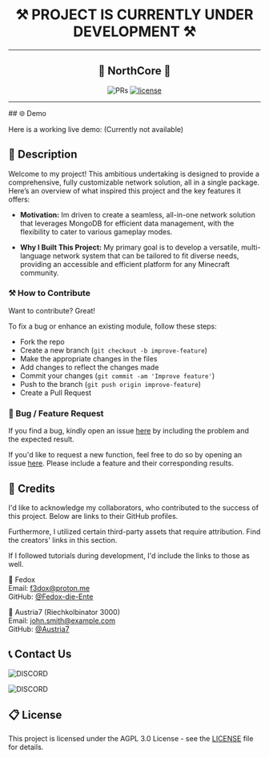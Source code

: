 <h1 align="center" id="title">⚒️ PROJECT IS CURRENTLY UNDER DEVELOPMENT ⚒️</h1>
<hr>
<h2 align="center" id="title">🗻 NorthCore 🗻</h2>
<div align="center">

![PRs](https://img.shields.io/badge/PRs-welcome-ff69b4.svg?style=shields)
[![license](https://img.shields.io/badge/license-AGPL_3.0-blue.svg)](LICENSE)
</div>

<hr>
## 🌐 Demo

Here is a working live demo: (Currently not available)

## 📝 Description

Welcome to my project! This ambitious undertaking is designed to provide a comprehensive, fully customizable network
solution, all in a single package. Here’s an overview of what inspired this project and the key features it offers:

- **Motivation:** Im driven to create a seamless, all-in-one network solution that leverages MongoDB for efficient
  data management, with the flexibility to cater to various gameplay modes.

- **Why I Built This Project:** My primary goal is to develop a versatile, multi-language network system that can be
  tailored to fit diverse needs, providing an accessible and efficient platform for any Minecraft community.

### ⚒️ How to Contribute

Want to contribute? Great!

To fix a bug or enhance an existing module, follow these steps:

- Fork the repo
- Create a new branch (`git checkout -b improve-feature`)
- Make the appropriate changes in the files
- Add changes to reflect the changes made
- Commit your changes (`git commit -am 'Improve feature'`)
- Push to the branch (`git push origin improve-feature`)
- Create a Pull Request

### 📩 Bug / Feature Request

If you find a bug, kindly open an issue [here](https://github.com/Fedox-die-Ente/northcore/issues/new) by including the
problem and the expected result.

If you'd like to request a new function, feel free to do so by opening an
issue [here](https://github.com/Fedox-die-Ente/northcore/issues/new). Please include a feature and their corresponding
results.

## 📜 Credits

I'd like to acknowledge my collaborators, who contributed to the success of this project. Below are links to their
GitHub profiles.

Furthermore, I utilized certain third-party assets that require attribution. Find the creators' links in this section.

If I followed tutorials during development, I'd include the links to those as well.

👦 Fedox <br>
Email: f3dox@proton.me <br>
GitHub: [@Fedox-die-Ente](https://github.com/Fedox-die-Ente)

👦 Austria7 (Riechkolbinator 3000) <br>
Email: john.smith@example.com <br>
GitHub: [@Austria7](https://github.com/Austria7)

## 📞 Contact Us

![DISCORD](https://img.shields.io/badge/DISCORD-fedox-white?labelColor=blue&style=for-the-badge)<br>

![DISCORD](https://img.shields.io/badge/DISCORD-austria7-white?labelColor=blue&style=for-the-badge)

## 📋 License

This project is licensed under the AGPL 3.0 License - see the [LICENSE](LICENSE) file for details.
